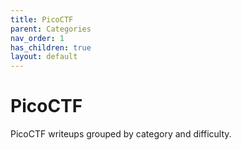 ```yaml
---
title: PicoCTF
parent: Categories
nav_order: 1
has_children: true
layout: default
---
```


# PicoCTF

PicoCTF writeups grouped by category and difficulty.